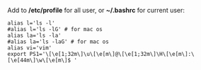 Add to **/etc/profile** for all user, or **~/.bashrc** for current user:
```
alias l='ls -l'
#alias l='ls -lG' # for mac os
alias la='ls -la'
#alias la='ls -laG' # for mac os
alias vi='vim'
export PS1='\[\e[1;32m\]\u\[\e[m\]@\[\e[1;32m\]\H\[\e[m\]:\[\e[44m\]\w\[\e[m\]$ '
```
